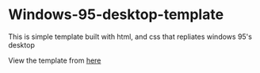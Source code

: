 # Windows-95-desktop-template

This is simple template built with html, and css that repliates windows 95's desktop

View the template from <a href='https://smob123.github.io/Windows-95-desktop-template/'>here</a>
